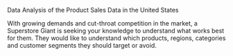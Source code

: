 Data Analysis of the Product Sales Data in the United States


With growing demands and cut-throat competition in the market, a Superstore Giant is seeking your knowledge to understand what works best for them. They would like to understand which products, regions, categories and customer segments they should target or avoid.
